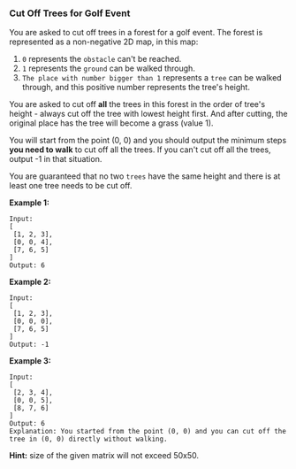 ### Cut Off Trees for Golf Event

You are asked to cut off trees in a forest for a golf event. The forest is represented as a non-negative 2D map, in this map:

1.  `0` represents the `obstacle` can't be reached.
2.  `1` represents the `ground` can be walked through.
3.  `The place with number bigger than 1` represents a `tree` can be walked through, and this positive number represents the tree's height.

You are asked to cut off **all** the trees in this forest in the order of tree's height - always cut off the tree with lowest height first. And after cutting, the original place has the tree will become a grass (value 1).

You will start from the point (0, 0) and you should output the minimum steps **you need to walk** to cut off all the trees. If you can't cut off all the trees, output -1 in that situation.

You are guaranteed that no two `trees` have the same height and there is at least one tree needs to be cut off.

**Example 1:**

    Input:
    [
     [1, 2, 3],
     [0, 0, 4],
     [7, 6, 5]
    ]
    Output: 6

**Example 2:**

    Input:
    [
     [1, 2, 3],
     [0, 0, 0],
     [7, 6, 5]
    ]
    Output: -1

**Example 3:**

    Input:
    [
     [2, 3, 4],
     [0, 0, 5],
     [8, 7, 6]
    ]
    Output: 6
    Explanation: You started from the point (0, 0) and you can cut off the tree in (0, 0) directly without walking.

**Hint:** size of the given matrix will not exceed 50x50.
